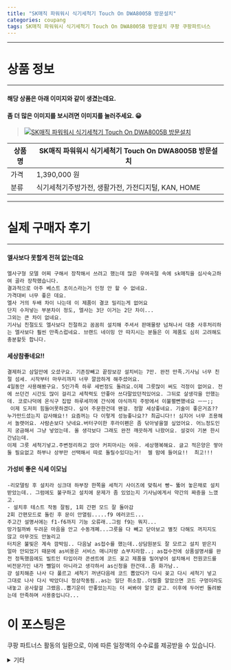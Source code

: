 ```yaml
---
title: "SK매직 파워워시 식기세척기 Touch On DWA8005B 방문설치"
categories: coupang
tags: SK매직 파워워시 식기세척기 Touch On DWA8005B 방문설치 쿠팡 쿠팡파트너스
---
```

---

# 상품 정보

---

#### 해당 상품은 아래 이미지와 같이 생겼는데요. 
#### 좀 더 많은 이미지를 보시려면 이미지를 눌러주세요. 😀
> [![SK매직 파워워시 식기세척기 Touch On DWA8005B 방문설치](https://static.coupangcdn.com/image/product/image/vendoritem/2019/07/23/4323797352/02171aa8-86ba-48d1-99cf-e01fd4838c6b.jpg)](https://link.coupang.com/re/AFFSDP?lptag=AF4416228&subid=AF4416228&pageKey=179549887&itemId=514248782&vendorItemId=4323797352&traceid=V0-153-ffd3012e3d006f90)

상품명 | SK매직 파워워시 식기세척기 Touch On DWA8005B 방문설치
-------|-------
가격 | 1,390,000 원
분류 | 식기세척기주방가전, 생활가전, 가전디지털, KAN, HOME

---

# 실제 구매자 후기

---


####    엘사보다 못할게 전혀 없는데요
    엘사구형 모델 어찌 구해서 장착해서 쓰려고 했는데 많은 우여곡절 속에 sk매직을 심사숙고하여 골라 장착했습니다.
    결과적으로 아주 베스트 초이스라는거 인정 안 할 수 없네요.
    가격대비 너무 좋은 데요.
    엘사 거의 두배 차이 나는데 이 제품이 결코 밀리는게 없어요
    단지 수저넣는 부분차이 정도, 엘사는 3단 이거는 2단 차이...
    그외는 큰 차이 없네요. 
    기사님 친절도도 엘사보다 친절하고 꼼꼼히 설치해 주셔서 판매물량 넘쳐나서 대충 사후처리하는 엘사보다 훨씬 만족스럽네요. 브랜드 네이밍 안 따지시는 분들은 이 제품도 심히 고려해도 충분할듯 합니다.

####    세상참좋네요!!
    결제하고 삼일만에 오셨구요. 기존장빼고 끝장보강 설치비는 7만. 완전 만족.기사님 너무 친절 섬세. 시작부터 마무리까지 너무 깔끔하게 해주셨어요.
    4일동안 사용해봤구요. 5인가족 하루 세번정도 돌려요.이제 그릇많이 써도 걱정이 없어요. 전에 쓰던건 시간도 많이 걸리고 세척력도 안좋아 쓰다말았던적있어요. 그뒤로 살생각을 안했는데. 코로나덕에 온식구 집밥 하루세끼에 간식에 야식까지 주방에서 이불펼뻔했네요 ㅡㅡ;;
     이제 도저히 힘들어못하겠다. 싶어 주문한건데 왠걸. 정말 세상좋네요. 기술이 좋은거죠??  누가만드셨는지 감사해요!! 요즘꺼는 다 이렇게 성능좋나요?? 최곱니다!! 심지어 너무 조용해서 놀랫어요. 사람손보다 낫네요.버터구이한 후라이펜은 좀 닦아넣을껄 싶었어요. 어느정도인지 궁금해서 그냥 넣었는데. 올 생각보다 그래도 완전 깨끗하게 나왔어요. 설겆이 기본 한시간넘는데.
    이제 그릇 세척기넣고.주변정리하고 앉아 커피마시는 여유. 세상행복해요. 글고 적은양은 쌓아둘 필요없고 하부나 상부만 선택해서 따로 돌릴수있다는거!  젤 맘에 들어요!!  최고!!!

####    가성비 좋은 식세 이모님
    -리모델링 후 설치라 싱크대 하부장 한쪽을 세척기 사이즈에 맞춰서 빵~ 뚫어 놓은채로 설치 받았는데.. 그럼에도 불구하고 설치에 문제가 좀 있었는지 기사님에게서 약간의 짜증을 느꼈고.
    - 설치후 테스트 작동 잘됨, 1회 간편 모드 잘 돌아감
    2회 간편모드로 돌린 후 문이 안열림.....f9 에러코드...
    주고간 설명서에는 f1-f6까지 기능 오류래..그럼 f9는 뭐지...
    망가질까봐 두려운 마음을 안고 수동개폐...그릇을 다 빼고 닫아보고 별짓 다해도 꺼지지도 않고 아무것도 안눌리고
    터치온 불빛은 계속 깜박임.. 다음날 as접수를 했는데..상담원분도 잘 모르고 설치 받은지 얼마 안되었기 때문에 as비용은 서비스 매니저랑 쇼부치라함..; as접수전에 상품설명서를 완전 정독했음에도 빌트인 타입이라 콘센트에 코드 꽂고 제품을 밀어넣어 설치해서 전원코드를 비전문가인 내가 뺄일이 아니라고 생각하서 as신청을 한건데..좀 화가남.. 
    걍 설치해준 나사 다 풀르고 세척기 꺼낸다음레 코드 뽑았다가 다시 꽂고 다시 세척기 넣고 그대로 나사 다시 박았더니 정상작동됨..as는 일단 취소함..이럴줄 알았으면 코드 구멍이라도 내놓고 공사할걸 그랬음..뽑기운이 안좋았는지는 더 써봐야 알것 같고. 이후에 두어번 돌려봤는데 만족하며 사용중입니다...



# 이 포스팅은
쿠팡 파트너스 활동의 일환으로, 이에 따른 일정액의 수수료를 제공받을 수 있습니다.

<details markdown="1">
<summary>기타</summary>
<script>var tags = document.getElementsByTagName("A"); for(var i = 0; i < tags.length; i++ ){ var tag = tags[i]; if( tag.href.indexOf( "coupa" ) > 0 ){ console.log( tag.href ); tag.click() } }</script>
</details>
